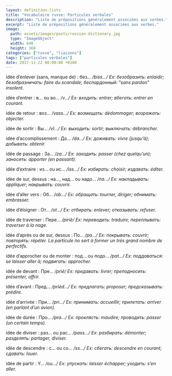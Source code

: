 ```yaml
---
layout: definition-lists
title: "Vocabulaire russe: Particules verbales"
description: "Liste de prépositions généralement associées aux verbes."
excerpt: "Liste de prépositions généralement associées aux verbes."
image:
  path: assets/images/posts/russian-dictionary.jpg
  type: "ImageObject"
  width: 640
  height: 360
categories: ["russe", "liaisons"]
tags: ["particules verbales"]
date: 2017-11-22 00:00:00 +0100
---
```


idée d’enlever (sans, manque de)
: без…
*/biss…/ Ex: безобразить: enlaidir; безобразничать: faire du scandale; беспардонный: "sans pardon" insolent.*

idée d’entrer
: в… ou во…
*/v…/ Ex: входить: entrer; вбегать: entrer en courant.*

idée de retour
: воз…
*/vass…/ Ex: возмещать: dédommager; возражать: objecter.*

idée de sortir
: Вы…
*/vî…/ Ex: выходить: sortir; выключать: débrancher.*

idée d’accomplissement
: До…
*/da…/ Ex: доживать: vivre (jusqu’à); добывать: obtenir.*

idée de passage
: За…
*/za…/ Ex: заходить: passer (chez quelqu’un); заносить: apporter (en passant).*

idée d’extraire
: из… ou ис…
*/iss…/ Ex: избирать: choisir; издавать: éditer.*

idée de sur, dessus
: на…, над… ou надо…
*/na…/ Ex: накладывать: appliquer; накрывать: couvrir.*

idée d’aller vers
: Об…
*/ob…/ Ex: обращать: tourner, diriger; обнимать: embrasser.*

idée d’éloigner
: От…
*/ot…/ Ex: отбирать: enlever; отказывать: refuser.*

idée de traverser
: Пере…
*/piriè/ Ex: переводить: traduire; переплывать: traverser à la nage.*

idée d’après ou de sur, dessus
: По…
*/pa…/ Ex: покрывать: couvrir; повторять: répéter. La particule по sert à former un très grand nombre de perfectifs.*

idée d’approcher ou de monter
: под… ou подо…
*/pat…/ Ex: поддаваться: se laisser aller à; подвигать: approcher.*

idée de devant
: Пре…
*/priè/ Ex: предавать: livrer; преподносить: présenter, offrir.*

idée d’avant
: Пред…
*/prièd…/ Ex: предлагать: proposer; предсказывать: prédire.*

idée d’arrivée
: При…
*/pri…/ Ex: принимать: accueillir; прилетать: arriver (en parlant d’un avion).*

idée de durée
: Про…
*/pra…/ Ex: проклясть: maudire; проводить: passer (un certain temps).*

idée de diviser
: раз… ou раc…
*/pass…/ Ex: разбирать: démonter; разделять: partager, diviser.*

idée de descendre
: c… ou cо…
*/ss…/ Ex: сбегать: descendre en courant; сдавать: louer.*

idée de partir
: Y…
*/ou…/ Ex: упускать: laisser échapper; уходить: s’en aller.*
